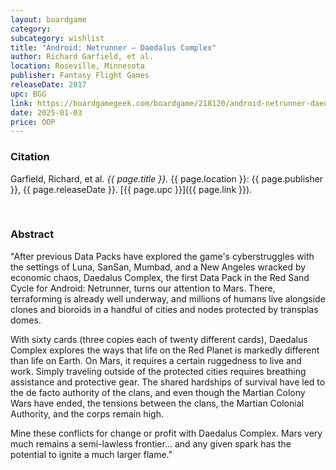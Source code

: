```yaml
---
layout: boardgame
category:
subcategory: wishlist
title: "Android: Netrunner – Daedalus Complex"
author: Richard Garfield, et al.
location: Roseville, Minnesota
publisher: Fantasy Flight Games
releaseDate: 2017
upc: BGG
link: https://boardgamegeek.com/boardgame/218120/android-netrunner-daedalus-complex
date: 2025-01-03
price: OOP
---
```


### Citation

Garfield, Richard, et al. *{{ page.title }}.* {{ page.location }}: {{ page.publisher }}, {{ page.releaseDate }}. [{{ page.upc }}]({{ page.link }}).

<br>


### Abstract

"After previous Data Packs have explored the game's cyberstruggles with the settings of Luna, SanSan, Mumbad, and a New Angeles wracked by economic chaos, Daedalus Complex, the first Data Pack in the Red Sand Cycle for Android: Netrunner, turns our attention to Mars. There, terraforming is already well underway, and millions of humans live alongside clones and bioroids in a handful of cities and nodes protected by transplas domes.

With sixty cards (three copies each of twenty different cards), Daedalus Complex explores the ways that life on the Red Planet is markedly different than life on Earth. On Mars, it requires a certain ruggedness to live and work. Simply traveling outside of the protected cities requires breathing assistance and protective gear. The shared hardships of survival have led to the de facto authority of the clans, and even though the Martian Colony Wars have ended, the tensions between the clans, the Martian Colonial Authority, and the corps remain high.

Mine these conflicts for change or profit with Daedalus Complex. Mars very much remains a semi-lawless frontier… and any given spark has the potential to ignite a much larger flame."
